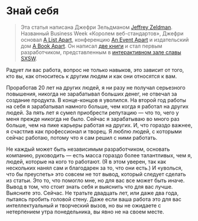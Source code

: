 # Знай себя

> Эта статья написана Джефри Зельдманом [Jeffrey Zeldman][2]. Названный Business Week «Королем веб-стандартов», Джефри основал [A List Apart][3], конференцию [An Event Apart][4] и издательский дом [A Book Apart][5]. Он написал [две книги][6] и стал первым разработчиком, представленным в [интерактивном зале славы SXSW][7]. 

Радует ли вас работа, вопрос не только навыков, это зависит от того, кто вы, как относитесь к другим людям и как они относятся к вам.

Проработав 20 лет на других людей, я ни разу не получал серьезного повышения, никогда не зарабатывал больших денег, не отвечал за создание продукта. В конце-концов я уволился. На второй год работы на себя я зарабатывал намного больше, чем когда я работал на других людей. За пять лет я сумел приобрести репутацию — что то, чего у меня прежде никогда не было. Сейчас я зарабатываю во много раз больше, чем на пике карьеры работая на других. И, что гораздо важнее, я счастлив как профессионал и творец. Я люблю людей, с которыми сейчас работаю, потому что я сам решил с ними работать.

Не каждый может быть независимым разработчиком, основать компанию, руководить — есть масса гораздо более талантливых, чем я, людей, которые на кого то работают. (Я в этом уверен, так как нескольких нанял сам и благодарен за то, что они есть.) И «уволься, что бы преуспеть» это совсем не тот вывод, который следует сделать из статьи. Это то, что помогло мне, но для вас все может быть иначе. Вывод в том, что стоит знать себя и выяснить что для вас лучше. Выясните это. Сейчас. Не тратьте двадцать лет, или даже два года, пытаясь пробить головой стену. Даже если ваша работа это для вас интеллектуальный и творческий вызов, но вы не ожидаете с нетерпением утра понедельника, вы явно не на своем месте.


 [1]: img/author.jpg
 [2]: http://twitter.com/zeldman
 [3]: http://www.alistapart.com/
 [4]: http://aneventapart.com/
 [5]: http://abookapart.com/
 [6]: http://www.amazon.com/Jeffrey-Zeldman/e/B001IGLM52/ref=sr_tc_2_0?qid=1428563077&sr=1-2-ent
 [7]: http://sxsw.com/interactive/awards/hall-of-fame